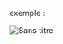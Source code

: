 exemple : 

![Sans titre](https://github.com/fk-crafter/html-css-js-login-form/assets/127132293/1120e11d-27e8-4d17-88cc-840b925ad031)
